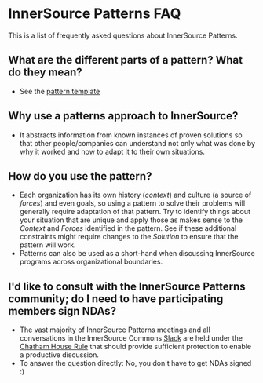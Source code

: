 # InnerSource Patterns FAQ

This is a list of frequently asked questions about InnerSource Patterns.

## What are the different parts of a pattern? What do they mean?

* See the [pattern template](pattern-template.md)

## Why use a patterns approach to InnerSource?

* It abstracts information from known instances of proven solutions so that other people/companies can understand not only what was done by why it worked and how to adapt it to their own situations.

## How do you use the pattern?

* Each organization has its own history (*context*) and culture (a source of *forces*) and even goals, so using a pattern to solve their problems will generally require adaptation of that pattern. Try to identify things about your situation that are unique and apply those as makes sense to the *Context* and *Forces* identified in the pattern. See if these additional constraints might require changes to the *Solution* to ensure that the pattern will work.
* Patterns can also be used as a short-hand when discussing InnerSource programs across organizational boundaries.

## I'd like to consult with the InnerSource Patterns community; do I need to have participating members sign NDAs?

* The vast majority of InnerSource Patterns meetings and all conversations in the InnerSource Commons [Slack](https://innersourcecommons.org/slack) are held under the [Chatham House Rule](https://www.chathamhouse.org/about-us/chatham-house-rule) that should provide sufficient protection to enable a productive discussion.
* To answer the question directly: No, you don't have to get NDAs signed :)
